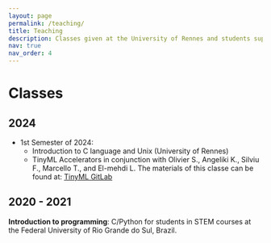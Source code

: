 ```yaml
---
layout: page
permalink: /teaching/
title: Teaching
description: Classes given at the University of Rennes and students supervision
nav: true
nav_order: 4
---
```


[//]: # (For now, this page is assumed to be a static description of your courses. You can convert it to a collection similar to `_projects/` so that you can have a dedicated page for each course.)

[//]: # ()
[//]: # (Organize your courses by years, topics, or universities, however you like!)

# Classes

## 2024

- 1st Semester of 2024: 
  - Introduction to C language and Unix (University of Rennes)
  - TinyML Accelerators in conjunction with Olivier S., Angeliki K., Silviu F., Marcello T., 
and El-mehdi L. The materials of this classe can be 
found at: [TinyML GitLab](https://gitlab.inria.fr/sfilip/tinyml2023_lectures) 

## 2020 - 2021

**Introduction to programming**: C/Python for students in STEM courses at the Federal University of Rio Grande do Sul, Brazil.